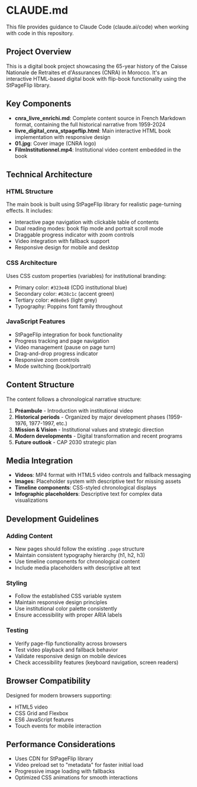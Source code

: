 # CLAUDE.md

This file provides guidance to Claude Code (claude.ai/code) when working with code in this repository.

## Project Overview

This is a digital book project showcasing the 65-year history of the Caisse Nationale de Retraites et d'Assurances (CNRA) in Morocco. It's an interactive HTML-based digital book with flip-book functionality using the StPageFlip library.

## Key Components

- **cnra_livre_enrichi.md**: Complete content source in French Markdown format, containing the full historical narrative from 1959-2024
- **livre_digital_cnra_stpageflip.html**: Main interactive HTML book implementation with responsive design
- **01.jpg**: Cover image (CNRA logo)
- **FilmInstitutionnel.mp4**: Institutional video content embedded in the book

## Technical Architecture

### HTML Structure
The main book is built using StPageFlip library for realistic page-turning effects. It includes:
- Interactive page navigation with clickable table of contents
- Dual reading modes: book flip mode and portrait scroll mode
- Draggable progress indicator with zoom controls
- Video integration with fallback support
- Responsive design for mobile and desktop

### CSS Architecture
Uses CSS custom properties (variables) for institutional branding:
- Primary color: `#323e48` (CDG institutional blue)
- Secondary color: `#638c1c` (accent green)
- Tertiary color: `#d8e0e5` (light grey)
- Typography: Poppins font family throughout

### JavaScript Features
- StPageFlip integration for book functionality
- Progress tracking and page navigation
- Video management (pause on page turn)
- Drag-and-drop progress indicator
- Responsive zoom controls
- Mode switching (book/portrait)

## Content Structure

The content follows a chronological narrative structure:
1. **Préambule** - Introduction with institutional video
2. **Historical periods** - Organized by major development phases (1959-1976, 1977-1997, etc.)
3. **Mission & Vision** - Institutional values and strategic direction
4. **Modern developments** - Digital transformation and recent programs
5. **Future outlook** - CAP 2030 strategic plan

## Media Integration

- **Videos**: MP4 format with HTML5 video controls and fallback messaging
- **Images**: Placeholder system with descriptive text for missing assets
- **Timeline components**: CSS-styled chronological displays
- **Infographic placeholders**: Descriptive text for complex data visualizations

## Development Guidelines

### Adding Content
- New pages should follow the existing `.page` structure
- Maintain consistent typography hierarchy (h1, h2, h3)
- Use timeline components for chronological content
- Include media placeholders with descriptive alt text

### Styling
- Follow the established CSS variable system
- Maintain responsive design principles
- Use institutional color palette consistently
- Ensure accessibility with proper ARIA labels

### Testing
- Verify page-flip functionality across browsers
- Test video playback and fallback behavior
- Validate responsive design on mobile devices
- Check accessibility features (keyboard navigation, screen readers)

## Browser Compatibility

Designed for modern browsers supporting:
- HTML5 video
- CSS Grid and Flexbox
- ES6 JavaScript features
- Touch events for mobile interaction

## Performance Considerations

- Uses CDN for StPageFlip library
- Video preload set to "metadata" for faster initial load
- Progressive image loading with fallbacks
- Optimized CSS animations for smooth interactions